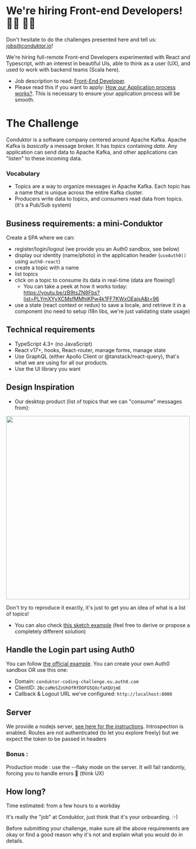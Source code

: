 # We're hiring Front-end Developers! 👨‍💻 👩‍💻

Don't hesitate to do the challenges presented here and tell us: jobs@conduktor.io!

We're hiring full-remote Front-end Developers experimented with React and Typescript, with an interest in beautiful UIs, able to think as a user (UX), and used to work with backend teams (Scala here).

- Job description to read: [Front-End Developer](https://jobs.lever.co/conduktor/7fcba886-ff74-4e08-a76d-de9c51e5c838).
- Please read this if you want to apply: [How our Application process works?](../application-process.md). This is necessary to ensure your application process will be smooth.

# The Challenge

Conduktor is a software company centered around Apache Kafka.
Apache Kafka is _basically_ a message broker. It has _topics_ containing _data_. Any application can send data to Apache Kafka, and other applications can "listen" to these incoming data.

### Vocabulary

- Topics are a way to organize messages in Apache Kafka. Each topic has a name that is unique across the entire Kafka cluster.
- Producers write data to topics, and consumers read data from topics. (it's a Pub/Sub system)

## Business requirements: a mini-Conduktor

Create a SPA where we can:

- register/login/logout (we provide you an Auth0 sandbox, see below)
- display our identity (name/photo) in the application header (`useAuth0()` using `auth0-react`)
- create a topic with a name
- list topics
- click on a topic to consume its data in real-time (data are flowing!)
  - You can take a peek at how it works today: https://youtu.be/zB9tsZN8Fbs?list=PLYmXYyXCMsfMMhiKPw4k1FF7KWxOEajsA&t=96
- use a state (react context or redux) to save a locale, and retrieve it in a component (no need to setup i18n libs, we're just validating state usage)

## Technical requirements

- TypeScript 4.3+ (no JavaScript)
- React v17+, hooks, React-router, manage forms, manage state
- Use GraphQL (either Apollo Client or @tanstack/react-query), that's what we are using for all our products.
- Use the UI library you want

## Design Inspiration

- Our desktop product (list of topics that we can "consume" messages from):

<img src="https://user-images.githubusercontent.com/3936459/129449736-1f953556-30e9-44af-b753-fab8806fde69.png" width=500 />

Don't try to reproduce it exactly, it's just to get you an idea of what is a list of topics!

- You can also check [this sketch example](./design_example.excalidraw.png) (feel free to derive or propose a completely different solution)

## Handle the Login part using Auth0

You can follow [the official example](https://auth0.com/docs/quickstart/spa/react/01-login).
You can create your own Auth0 sandbox OR use this one:

- Domain: `conduktor-coding-challenge.eu.auth0.com`
- ClientID: `2BczaMeSZzUhOfRfDOFG5QXcfaXQUjmE`
- Callback & Logout URL we've configured: `http://localhost:8000`

## Server

We provide a nodejs server, [see here for the instructions](./server/).
Introspection is enabled. Routes are not authenticated (to let you explore freely) but we expect the token to be passed in headers

### Bonus :

Production mode : use the --flaky mode on the server. It will fail randomly, forcing you to handle errors 🦹 (think UX)

## How long?

Time estimated: from a few hours to a workday

It's really the "job" at Conduktor, just think that it's your onboarding. :-)

Before submitting your challenge, make sure all the above requirements are okay or find a good reason why it's not and explain what you would do in details.
